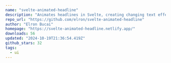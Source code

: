 ```yaml
---
name: "svelte-animated-headline"
description: "Animates headlines in Svelte, creating changing text effects."
repo_url: "https://github.com/elron/svelte-animated-headline"
author: "Elron Bucai"
homepage: "https://svelte-animated-headline.netlify.app/"
downloads: 56
updated: "2024-10-19T21:36:54.419Z"
github_stars: 32
tags: 
  - ui
---
```

